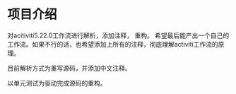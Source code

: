 # 项目介绍 

对acitiviti5.22.0工作流进行解析，添加注释， 重构。  希望最后能产出一个自己的工作流。如果不行的话，也希望添加上所有的注释，彻底理解activiti工作流的原理。 

目前解析方式为重写源码，并添加中文注释。

以单元测试为驱动完成源码的重构。 